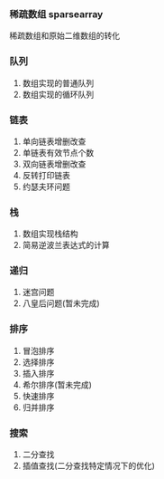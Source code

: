 ### 稀疏数组 sparsearray
稀疏数组和原始二维数组的转化

### 队列
1. 数组实现的普通队列     
2. 数组实现的循环队列

### 链表
1. 单向链表增删改查
2. 单链表有效节点个数
3. 双向链表增删改查
4. 反转打印链表
5. 约瑟夫环问题

### 栈
1. 数组实现栈结构
2. 简易逆波兰表达式的计算

### 递归
1. 迷宫问题
2. 八皇后问题(暂未完成)

### 排序
1. 冒泡排序
2. 选择排序
3. 插入排序
4. 希尔排序(暂未完成)
5. 快速排序
6. 归并排序

### 搜索
1. 二分查找
2. 插值查找(二分查找特定情况下的优化)